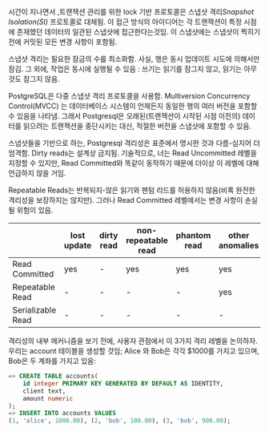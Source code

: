 시간이 지나면서 ,트랜잭션 관리를 위한 lock 기반 프로토콜은 스냅샷 격리*Snapshot Isolation(SI)* 프로토콜로 대체됨.
이 접근 방식의 아이디어는 각 트랜잭션이 특정 시점에 존재했던 데이터의 일관된 스냅샷에 접근한다는것임.
이 스냅샷에는 스냅샷이 찍히기 전에 커밋된 모든 변경 사항이 포함됨.

스냅샷 격리는 필요한 잠금의 수를 최소화함.
사실, 행은 동시 업데이트 시도에 의해서만 잠김.
그 외에, 작업은 동시에 실행될 수 있음 :  쓰기는 읽기를 잠그지 않고, 읽기는 아무것도 잠그지 않음.

PostgreSQL은 다중 스냅샷 격리 프로토콜을 사용함.
Multiversion Concurrency Control(MVCC) 는 데이터베이스 시스템이 언제든지 동일한 행의 여러 버전을 포함할 수 있음을 나타냄.
그래서 Postgresql은 오래된(트랜잭션이 시작된 시점 이전의) 데이터를 읽으려는 트랜잭션을 중단시키는 대신, 적절한 버전을 스냅샷에 포함할 수 있음.

스냅샷들을 기반으로 하는,  Postgresql 격리성은 표준에서 명시한 것과 다름-심지어 더 엄격함.
Dirty reads는 설계상 금지됨.
기술적으로, 너는 Read Uncommitted 레벨을 지정할 수 있지만, Read Committed와 똑같이 동작하기 때문에 더이상 이 레벨에 대해 언급하지 않을 거임.

Repeatable Reads는 반복되지-않은 읽기와 팬텀 리드를 허용하지 않음(비록 완전한 격리성을 보장하지는 않지만). 그러나 Read Committed 레벨에서는 변경 사항이 손실될 위험이 있음.

||lost update|dirty read|non-repeatable read|phantom read| other anomalies|
|--|--|--|--|--|--|
|Read Committed|yes|-|yes|yes|yes|
|Repeatable Read|-|-|-|-|yes|
|Serializable Read|-|-|-|-|-|


격리성의 내부 메커니즘을 보기 전에, 사용자 관점에서 이 3가지 격리 레벨을 논의하자.
우리는 account 테이블을 생성할 것임;  Alice 와 Bob은 각각 $1000를 가지고 있으며, Bob은 두 계좌를 가지고 있음:

```sql
=> CREATE TABLE accounts(
	id integer PRIMARY KEY GENERATED BY DEFAULT AS IDENTITY,
	client text,
	amount numeric
);
=> INSERT INTO accounts VALUES
(1, 'alice', 1000.00), (2, 'bob', 100.00), (3, 'bob', 900.00);
```
